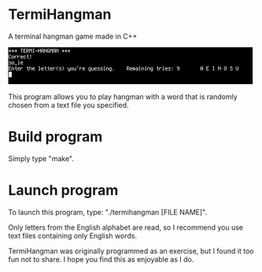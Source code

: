 # TermiHangman
A terminal hangman game made in C++

![preview pic](https://raw.githubusercontent.com/Dakostu/TermiHangman/master/preview.png)

This program allows you to play hangman with a word that is randomly chosen from a text file you specified. 

# Build program
Simply type "make".

# Launch program
To launch this program, type: "./termihangman [FILE NAME]".

Only letters from the English alphabet are read, so I recommend you use text files containing only English words.

TermiHangman was originally programmed as an exercise, but I found it too fun not to share. I hope you find this as enjoyable as I do. 
